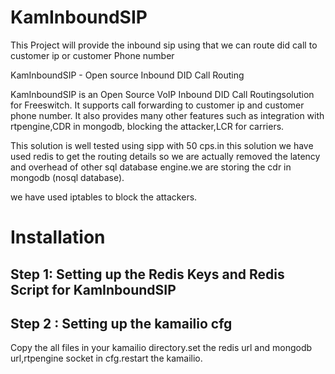 # KamInboundSIP
This Project will provide the inbound sip using that we can route did call to customer ip or customer Phone number

KamInboundSIP - Open source Inbound DID Call Routing

KamInboundSIP is an Open Source VoIP Inbound DID Call Routingsolution for Freeswitch. It supports call forwarding to
customer ip and customer phone number. It also provides many other features such as integration with rtpengine,CDR in mongodb,
blocking the attacker,LCR for carriers.

This solution is well tested using sipp with 50 cps.in this solution we have used redis to get the routing details so we are 
actually removed the latency and overhead of other sql database engine.we are storing the cdr in mongodb (nosql database).

we have used iptables to block the attackers.

# Installation

## Step 1: Setting up the Redis Keys and Redis Script for KamInboundSIP 


## Step 2 : Setting up the kamailio cfg

Copy the all files in your kamailio directory.set the redis url and mongodb url,rtpengine socket in cfg.restart the kamailio.


